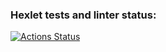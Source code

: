 ### Hexlet tests and linter status:
[![Actions Status](https://github.com/Migue-programming/python-project-140/actions/workflows/hexlet-check.yml/badge.svg)](https://github.com/Migue-programming/python-project-140/actions)